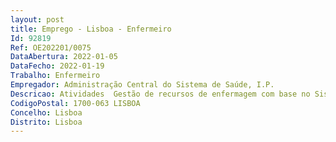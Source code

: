 ```yaml
--- 
layout: post
title: Emprego - Lisboa - Enfermeiro
Id: 92819
Ref: OE202201/0075
DataAbertura: 2022-01-05
DataFecho: 2022-01-19
Trabalho: Enfermeiro
Empregador: Administração Central do Sistema de Saúde, I.P.
Descricao: Atividades  Gestão de recursos de enfermagem com base no Sistema de Classificação de Doentes em Enfermagem (SCD E) integrando o Grupo Coordenador responsável por  Definir a missão, valores, objetivos e requisitos  Definir a estrutura da documentação utilizada  Construir e rever os suportes documentais que asseguram o seu funcionamento  Assegurar a elaboração e divulgação de relatórios de produtividade  Divulgar objetivos anuais e ações de melhoria  Propor ações de melhoria para as organizações utilizadoras  Realizar ações de controlo e reportar resultados  participar e acompanhar ações de melhoria  Aprovar Rever Reeditar Distribuir o Manual do Sistema de Classificação de Doentes em Enfermagem  Definir programas e realizar formação no âmbito do SCD E.Perfil de competências  Capacidade de comunicação e facilidade de relacionamento interpessoal  Planeamento e organização  Proatividade  Iniciativa  Trabalho em equipa Bons conhecimentos de informática (aplicações Office).
CodigoPostal: 1700-063 LISBOA
Concelho: Lisboa
Distrito: Lisboa
--- 
```

